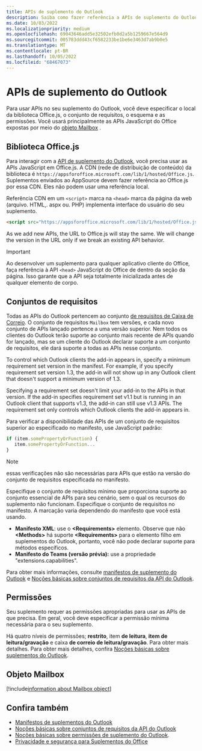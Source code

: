 ```yaml
---
title: APIs de suplemento do Outlook
description: Saiba como fazer referência a APIs de suplemento do Outlook e declarar permissões em seu suplemento do Outlook.
ms.date: 10/03/2022
ms.localizationpriority: medium
ms.openlocfilehash: 69043646add5e32502efb0d2a5b1259667e564d9
ms.sourcegitcommit: 005783ddd43cf6582233be1be6e3463d7ab9b0e5
ms.translationtype: MT
ms.contentlocale: pt-BR
ms.lasthandoff: 10/05/2022
ms.locfileid: "68467073"
---
```

# <a name="outlook-add-in-apis"></a>APIs de suplemento do Outlook

Para usar APIs no seu suplemento do Outlook, você deve especificar o local da biblioteca Office.js, o conjunto de requisitos, o esquema e as permissões. Você usará principalmente as APIs JavaScript do Office expostas por meio do [objeto Mailbox](#mailbox-object) .

## <a name="officejs-library"></a>Biblioteca Office.js

Para interagir com a [API de suplemento do Outlook](/javascript/api/outlook), você precisa usar as APIs JavaScript em Office.js. A CDN (rede de distribuição de conteúdo) da biblioteca é `https://appsforoffice.microsoft.com/lib/1/hosted/Office.js`. Suplementos enviados ao AppSource devem fazer referência ao Office.js por essa CDN. Eles não podem usar uma referência local.

Referência CDN em um `<script>` marca na `<head>` marca da página da web (arquivo. HTML,. aspx ou. PHP) implementa interface do usuário do seu suplemento.

```HTML
<script src="https://appsforoffice.microsoft.com/lib/1/hosted/Office.js" type="text/javascript"></script>
```

As we add new APIs, the URL to Office.js will stay the same. We will change the version in the URL only if we break an existing API behavior.

> [!IMPORTANT]
> Ao desenvolver um suplemento para qualquer aplicativo cliente do Office, faça referência à API `<head>` JavaScript do Office de dentro da seção da página. Isso garante que a API seja totalmente inicializada antes de qualquer elemento de corpo.

## <a name="requirement-sets"></a>Conjuntos de requisitos

Todas as APIs do Outlook pertencem ao conjunto [de requisitos de Caixa de Correio](/javascript/api/requirement-sets/outlook/outlook-api-requirement-sets). O conjunto de requisitos `Mailbox` tem versões, e cada novo conjunto de APIs lançado pertence a uma versão superior. Nem todos os clientes do Outlook terão suporte ao conjunto mais recente de APIs quando for lançado, mas se um cliente do Outlook declarar suporte a um conjunto de requisitos, ele dará suporte a todas as APIs nesse conjunto.

To control which Outlook clients the add-in appears in, specify a minimum requirement set version in the manifest. For example, if you specify requirement set version 1.3, the add-in will not show up in any Outlook client that doesn't support a minimum version of 1.3.

Specifying a requirement set doesn't limit your add-in to the APIs in that version. If the add-in specifies requirement set v1.1 but is running in an Outlook client that supports v1.3, the add-in can still use v1.3 APIs. The requirement set only controls which Outlook clients the add-in appears in.

Para verificar a disponibilidade das APIs de um conjunto de requisitos superior ao especificado no manifesto, use JavaScript padrão:

```js
if (item.somePropertyOrFunction) {
   item.somePropertyOrFunction...  
}
```

> [!NOTE]
> essas verificações não são necessárias para APIs que estão na versão do conjunto de requisitos especificada no manifesto.

Especifique o conjunto de requisitos mínimo que proporciona suporte ao conjunto essencial de APIs para seu cenário, sem o qual os recursos do suplemento não funcionam. Especifique o conjunto de requisitos no manifesto. A marcação varia dependendo do manifesto que você está usando. 

- **Manifesto XML**: use o **\<Requirements\>** elemento. Observe que não **\<Methods\>** há suporte **\<Requirements\>** para o elemento filho em suplementos do Outlook, portanto, você não pode declarar suporte para métodos específicos.
- **Manifesto do Teams (versão prévia):** use a propriedade "extensions.capabilities". 

Para obter mais informações, consulte [manifestos de suplemento do Outlook](manifests.md) e [Noções básicas sobre conjuntos de requisitos da API do Outlook](/javascript/api/requirement-sets/outlook/outlook-api-requirement-sets).

## <a name="permissions"></a>Permissões

Seu suplemento requer as permissões apropriadas para usar as APIs de que precisa. Em geral, você deve especificar a permissão mínima necessária para o seu suplemento.

Há quatro níveis de permissões; **restrito**, item **de leitura**, **item de leitura/gravação** e caixa **de correio de leitura/gravação**. Para obter mais detalhes. Para obter mais detalhes, confira [Noções básicas sobre suplementos do Outlook](understanding-outlook-add-in-permissions.md).

## <a name="mailbox-object"></a>Objeto Mailbox

[!include[information about Mailbox object](../includes/mailbox-object-desc.md)]

## <a name="see-also"></a>Confira também

- [Manifestos de suplementos do Outlook](manifests.md)
- [Noções básicas sobre conjuntos de requisitos da API do Outlook](/javascript/api/requirement-sets/outlook/outlook-api-requirement-sets)
- [Noções básicas sobre permissões de suplemento do Outlook](understanding-outlook-add-in-permissions.md).
- [Privacidade e segurança para Suplementos do Office](../concepts/privacy-and-security.md)
